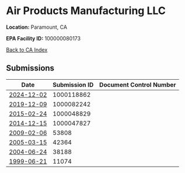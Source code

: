 # Air Products Manufacturing LLC

**Location:** Paramount, CA

**EPA Facility ID:** 100000080173

[Back to CA Index](../../index.md)

## Submissions

| Date | Submission ID | Document Control Number |
|------|--------------|-------------------------|
| [2024-12-02](submissions/1000118862.md) | 1000118862 |  |
| [2019-12-09](submissions/1000082242.md) | 1000082242 |  |
| [2015-02-24](submissions/1000048829.md) | 1000048829 |  |
| [2014-12-15](submissions/1000047827.md) | 1000047827 |  |
| [2009-02-06](submissions/53808.md) | 53808 |  |
| [2005-03-15](submissions/42364.md) | 42364 |  |
| [2004-06-24](submissions/38188.md) | 38188 |  |
| [1999-06-21](submissions/11074.md) | 11074 |  |

